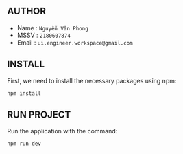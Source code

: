 ## AUTHOR
- Name  : `Nguyễn Văn Phong`
- MSSV : `2180607874`
- Email : `ui.engineer.workspace@gmail.com`

## INSTALL
First, we need to install the necessary packages using npm:

```sh
npm install
```

## RUN PROJECT
Run the application with the command:

```sh
npm run dev
```